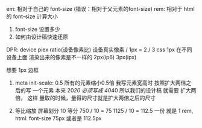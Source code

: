 em: 相对于自己的 font-size  (错误：相对于父元素的font-size)
rem: 相对于 html 的 font-size 计算大小
1. font-size 设置多少
2. 如何由设计稿快速还原

DPR: device piex ratio(设备像素比) 设备真实像素 / 1px = 2 / 3
css 1px 在不同设备上面 渲染出来的像素是不一样的 2px(ip6) 3px(ipx)

想要 1px 边框 
1. meta init-scale: 0.5 所有的元素缩小0.5倍
   我写元素宽高时 按照扩大两倍之后的写
   一个元素 本来 20*20
   必须写成 40*40
   所以我们的设计稿 就需要 扩大两倍， 这样 量取的时候，量得的尺寸就是扩大两倍之后的尺寸

2. 等比缩放
   屏幕划分 10 等分
   750 / 10 = 75
   1125 / 10 = 112.5
   一份 就是 1 rem, html: font-size 75px 或者是 112.5px